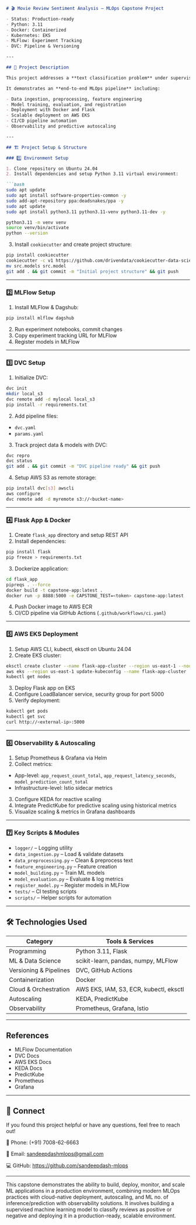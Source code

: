 ````markdown
# 🎬 Movie Review Sentiment Analysis – MLOps Capstone Project

- Status: Production-ready
- Python: 3.11
- Docker: Containerized
- Kubernetes: EKS
- MLFlow: Experiment Tracking
- DVC: Pipeline & Versioning

---

## 🚀 Project Description

This project addresses a **text classification problem** under supervised machine learning. The goal is to predict the **sentiment of movie reviews**, classifying them as **positive** or **negative**.

It demonstrates an **end-to-end MLOps pipeline** including:

- Data ingestion, preprocessing, feature engineering
- Model training, evaluation, and registration
- Deployment with Docker and Flask
- Scalable deployment on AWS EKS
- CI/CD pipeline automation
- Observability and predictive autoscaling

---

## 🏗 Project Setup & Structure

### 1️⃣ Environment Setup

1. Clone repository on Ubuntu 24.04
2. Install dependencies and setup Python 3.11 virtual environment:

```bash
sudo apt update
sudo apt install software-properties-common -y
sudo add-apt-repository ppa:deadsnakes/ppa -y
sudo apt update
sudo apt install python3.11 python3.11-venv python3.11-dev -y

python3.11 -m venv venv
source venv/bin/activate
python --version
````

3. Install `cookiecutter` and create project structure:

```bash
pip install cookiecutter
cookiecutter -c v1 https://github.com/drivendata/cookiecutter-data-science
mv src.models src.model
git add . && git commit -m "Initial project structure" && git push
```

---

### 2️⃣ MLFlow Setup

1. Install MLFlow & Dagshub:

```bash
pip install mlflow dagshub
```

2. Run experiment notebooks, commit changes
3. Copy experiment tracking URL for MLFlow
4. Register models in MLFlow

---

### 3️⃣ DVC Setup

1. Initialize DVC:

```bash
dvc init
mkdir local_s3
dvc remote add -d mylocal local_s3
pip install -r requirements.txt
```

2. Add pipeline files:

* `dvc.yaml`
* `params.yaml`

3. Track project data & models with DVC:

```bash
dvc repro
dvc status
git add . && git commit -m "DVC pipeline ready" && git push
```

4. Setup AWS S3 as remote storage:

```bash
pip install dvc[s3] awscli
aws configure
dvc remote add -d myremote s3://<bucket-name>
```

---

### 4️⃣ Flask App & Docker

1. Create `flask_app` directory and setup REST API
2. Install dependencies:

```bash
pip install flask
pip freeze > requirements.txt
```

3. Dockerize application:

```bash
cd flask_app
pipreqs . --force
docker build -t capstone-app:latest .
docker run -p 8888:5000 -e CAPSTONE_TEST=<token> capstone-app:latest
```

4. Push Docker image to AWS ECR
5. CI/CD pipeline via GitHub Actions (`.github/workflows/ci.yaml`)

---

### 5️⃣ AWS EKS Deployment

1. Setup AWS CLI, kubectl, eksctl on Ubuntu 24.04
2. Create EKS cluster:

```bash
eksctl create cluster --name flask-app-cluster --region us-east-1 --nodegroup-name flask-app-nodes --node-type t3.small --nodes 1 --nodes-min 2 --nodes-max 8 --managed
aws eks --region us-east-1 update-kubeconfig --name flask-app-cluster
kubectl get nodes
```

3. Deploy Flask app on EKS
4. Configure LoadBalancer service, security group for port 5000
5. Verify deployment:

```bash
kubectl get pods
kubectl get svc
curl http://<external-ip>:5000
```

---

### 6️⃣ Observability & Autoscaling

1. Setup Prometheus & Grafana via Helm
2. Collect metrics:

* App-level: `app_request_count_total`, `app_request_latency_seconds`, `model_prediction_count_total`
* Infrastructure-level: Istio sidecar metrics

3. Configure KEDA for reactive scaling
4. Integrate PredictKube for predictive scaling using historical metrics
5. Visualize scaling & metrics in Grafana dashboards

---

### 7️⃣ Key Scripts & Modules

* `logger/` – Logging utility
* `data_ingestion.py` – Load & validate datasets
* `data_preprocessing.py` – Clean & preprocess text
* `feature_engineering.py` – Feature creation
* `model_building.py` – Train ML models
* `model_evaluation.py` – Evaluate & log metrics
* `register_model.py` – Register models in MLFlow
* `tests/` – CI testing scripts
* `scripts/` – Helper scripts for automation

---

## 🛠 Technologies Used

| Category               | Tools & Services                       |
| ---------------------- | -------------------------------------- |
| Programming            | Python 3.11, Flask                     |
| ML & Data Science      | scikit-learn, pandas, numpy, MLFlow    |
| Versioning & Pipelines | DVC, GitHub Actions                    |
| Containerization       | Docker                                 |
| Cloud & Orchestration  | AWS EKS, IAM, S3, ECR, kubectl, eksctl |
| Autoscaling            | KEDA, PredictKube                      |
| Observability          | Prometheus, Grafana, Istio             |

---

## References

* MLFlow Documentation
* DVC Docs
* AWS EKS Docs
* KEDA Docs
* PredictKube
* Prometheus
* Grafana

---

## 💬 Connect
If you found this project helpful or have any questions, feel free to reach out!


📱 Phone: (+91) 7008-62-6663

📧 Email: sandeepdashmlops@gmail.com

💻 GitHub: https://github.com/sandeepdash-mlops

---

This capstone demonstrates the ability to build, deploy, monitor, and scale ML applications in a production environment, combining modern MLOps practices with cloud-native deployment, autoscaling, and ML no. of inference/prediction with observability solutions. It involves building a supervised machine learning model to classify reviews as positive or negative and deploying it in a production-ready, scalable environment.
